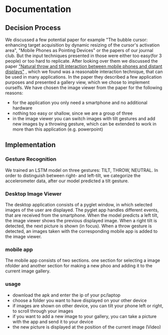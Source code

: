 # Documentation

## Decision Process
We discussed a few potential paper for example "The bubble cursor: enhancing target acquisition by dynamic resizing of the cursor's activation area", "Mobile Phones as Pointing Devices" or the papers of our journal club. But the input techniques presented in those were either too easy(for 3 people) or too hard to replicate. After looking over them we discussed the paper ["Natural throw and tilt interaction between mobile phones and distant displays"](https://dl.acm.org/doi/abs/10.1145/1520340.1520467?casa_token=tPt_nNSHzxoAAAAA%3AvBnONUcn68lt9nj3HLlBOtkJKcMi-a-HIHsYxd4WW2xYXDjClwjj9KEan7ISVKCcHQQqxwkJwEN6) , which we found was a reasonable interaction technique, that can be used in many applications. In the paper they described a few application purposes and presented a gallery view, which we chose to implement ourselfs. We have chosen the image viewer from the paper for the following reasons:

- for the application you only need a smartphone and no additional hardware
- nothing too easy or shallow, since we are a group of three
- in the image viewer you can switch images with tilt gestures and add new images by a throwing gesture, which can be extended to work in more than this application (e.g. powerpoint)

## Implementation

### Gesture Recognition
We trained an LSTM model on three gestures: TILT, THROW, NEUTRAL. In order to distinguish between right- and left-tilt, we categorize the accelerometer data, after our model predicted a tilt gesture. 

### Desktop Image Viewer
The desktop application consists of a pyglet window, in which selected images of the user are displayed. The pyglet app handles different events, that are received from the smartphone. When the model predicts a left tilt, the image viewer shows the previous displayed image. When a right tilt is detected, the next picture is shown (in focus). When a throw gesture is detected, an images taken with the corresponding mobile app is added to the image viewer.

### mobile app
The mobile app consists of two sections. one section for selecting a image nfolder and another section for making a new phoo and adding it to the current image gallery.


### usage

- download the apk and enter the ip of your pc/laptop
- choose a folder you want to have displayed on your other device
- if images are shown on other device, you can tilt your phone left or right, to scroll through your images
- if you want to add a new image to your gallery, you can take a picture with the app and send it to your device
- the new picture is displayed at the position of the current image
(Video)

